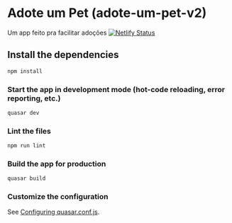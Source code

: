 # Adote um Pet (adote-um-pet-v2)

Um app feito pra facilitar adoções
[![Netlify Status](https://api.netlify.com/api/v1/badges/aa3d4bb5-3142-4b79-939b-6d637dcdfaf6/deploy-status)](https://app.netlify.com/sites/adote-umpet/deploys)

## Install the dependencies
```bash
npm install
```

### Start the app in development mode (hot-code reloading, error reporting, etc.)
```bash
quasar dev
```

### Lint the files
```bash
npm run lint
```

### Build the app for production
```bash
quasar build
```

### Customize the configuration
See [Configuring quasar.conf.js](https://quasar.dev/quasar-cli/quasar-conf-js).
